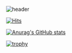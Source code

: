 ![header](https://capsule-render.vercel.app/api?type=wave&color=auto&height=300&section=header&text=Welcome%20to%20jinwoo8420&fontSize=75)

[![Hits](https://hits.seeyoufarm.com/api/count/incr/badge.svg?url=https://github.com/jinwoo8420)](https://hits.seeyoufarm.com)

[![Anurag's GitHub stats](https://github-readme-stats.vercel.app/api?username=jinwoo8420)](https://github.com/anuraghazra/github-readme-stats)

[![trophy](https://github-profile-trophy.vercel.app/?username=jinwoo8420)](https://github.com/ryo-ma/github-profile-trophy)